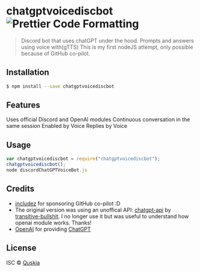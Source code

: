 # chatgptvoicediscbot ![Prettier Code Formatting](https://img.shields.io/badge/code_style-prettier-brightgreen.svg)

> Discord bot that uses chatGPT under the hood. Prompts and answers using voice with(gTTS)
> This is my first nodeJS attempt, only possible because of GitHub co-pilot.

## Installation

```sh
$ npm install --save chatgptvoicediscbot
```

## Features

Uses official Discord and OpenAI modules
Continuous conversation in the same session
Enabled by Voice
Replies by Voice

## Usage

```js
var chatgptvoicediscbot = require("chatgptvoicediscbot");
chatgptvoicediscbot();
node discordChatGPTVoiceBot.js
```

## Credits

- [includez](https://github.com/include) for sponsoring GitHub co-pilot :D
- The original version was using an unoffical API: [chatgpt-api](https://github.com/transitive-bullshit/chatgpt-api/) by [transitive-bullshit](https://github.com/transitive-bullshit). I no longer use it but was useful to understand how openai module works. Thanks!
- [OpenAI](https://openai.com) for providing [ChatGPT](https://openai.com/blog/chatgpt/)

## License

ISC © [Quskia](https://github.com/antjpcdrogas)
